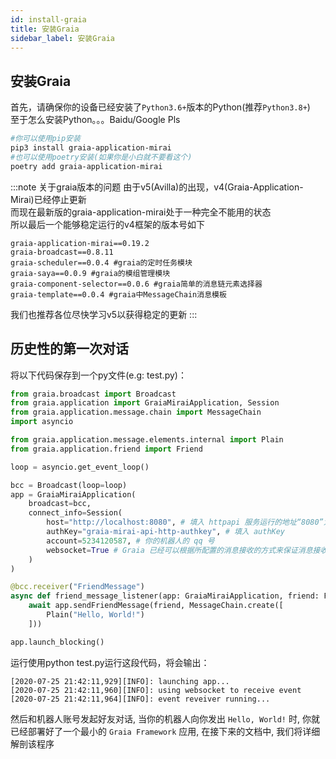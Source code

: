 ```yaml
---
id: install-graia
title: 安装Graia
sidebar_label: 安装Graia
---
```


## 安装Graia

首先，请确保你的设备已经安装了`Python3.6+`版本的Python(推荐`Python3.8+`)  
至于怎么安装Python。。。Baidu/Google Pls

```sh
#你可以使用pip安装
pip3 install graia-application-mirai
#也可以使用poetry安装(如果你是小白就不要看这个)
poetry add graia-application-mirai
```

:::note 关于graia版本的问题
由于v5(Avilla)的出现，v4(Graia-Application-Mirai)已经停止更新  
而现在最新版的graia-application-mirai处于一种完全不能用的状态  
所以最后一个能够稳定运行的v4框架的版本号如下  

```shell
graia-application-mirai==0.19.2
graia-broadcast==0.8.11
graia-scheduler==0.0.4 #graia的定时任务模块
graia-saya==0.0.9 #graia的模组管理模块
graia-component-selector==0.0.6 #graia简单的消息链元素选择器
graia-template==0.0.4 #graia中MessageChain消息模板
```

我们也推荐各位尽快学习v5以获得稳定的更新
:::

## 历史性的第一次对话

将以下代码保存到一个py文件(e.g: test.py)：

```python
from graia.broadcast import Broadcast
from graia.application import GraiaMiraiApplication, Session
from graia.application.message.chain import MessageChain
import asyncio

from graia.application.message.elements.internal import Plain
from graia.application.friend import Friend

loop = asyncio.get_event_loop()

bcc = Broadcast(loop=loop)
app = GraiaMiraiApplication(
    broadcast=bcc,
    connect_info=Session(
        host="http://localhost:8080", # 填入 httpapi 服务运行的地址“8080”为您所写的port
        authKey="graia-mirai-api-http-authkey", # 填入 authKey
        account=5234120587, # 你的机器人的 qq 号
        websocket=True # Graia 已经可以根据所配置的消息接收的方式来保证消息接收部分的正常运作.
    )
)

@bcc.receiver("FriendMessage")
async def friend_message_listener(app: GraiaMiraiApplication, friend: Friend):
    await app.sendFriendMessage(friend, MessageChain.create([
        Plain("Hello, World!")
    ]))

app.launch_blocking()
```

运行使用python test.py运行这段代码，将会输出：

```log
[2020-07-25 21:42:11,929][INFO]: launching app...
[2020-07-25 21:42:11,960][INFO]: using websocket to receive event
[2020-07-25 21:42:11,964][INFO]: event reveiver running...
```

然后和机器人账号发起好友对话, 当你的机器人向你发出 `Hello, World!` 时, 你就已经部署好了一个最小的 `Graia Framework` 应用, 在接下来的文档中, 我们将详细解剖该程序
